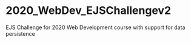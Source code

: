 # 2020_WebDev_EJSChallengev2
EJS Challenge for 2020 Web Development course with support for data persistence
